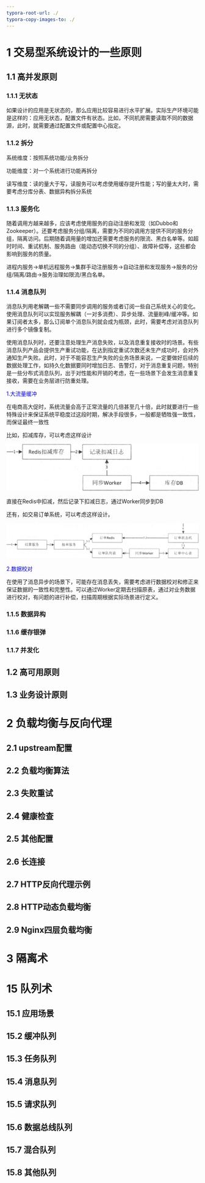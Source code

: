 ```yaml
---
typora-root-url: ./
typora-copy-images-to: ./
---
```


# 1 交易型系统设计的一些原则

## 1.1 高并发原则

### 1.1.1 无状态

如果设计的应用是无状态的，那么应用比较容易进行水平扩展。实际生产环境可能是这样的：应用无状态，配置文件有状态。比如，不同机房需要读取不同的数据源，此时，就需要通过配置文件或配置中心指定。

### 1.1.2 拆分

系统维度：按照系统功能/业务拆分

功能维度：对一个系统进行功能再拆分

读写维度：读的量大于写，读服务可以考虑使用缓存提升性能；写的量太大时，需要考虑分库分表、数据异构拆分系统

### 1.1.3 服务化

随着调用方越来越多，应该考虑使用服务的自动注册和发现（如Dubbo和Zookeeper）。还要考虑服务分组/隔离，需要为不同的调用方提供不同的服务分组，隔离访问。后期随着调用量的增加还需要考虑服务的限流、黑白名单等。如超时时间、重试机制、服务路由（能动态切换不同的分组）、故障补偿等，这些都会影响到服务的质量。

进程内服务->单机远程服务->集群手动注册服务->自动注册和发现服务->服务的分组/隔离/路由->服务治理如限流/黑白名单。

### 1.1.4 消息队列

消息队列用老解耦一些不需要同步调用的服务或者订阅一些自己系统关心的变化。使用消息队列可以实现服务解耦（一对多消费）、异步处理、流量削峰/缓冲等。如果订阅者太多，那么订阅单个消息队列就会成为瓶颈，此时，需要考虑对消息队列进行多个镜像复制。

使用消息队列时，还要注意处理生产消息失败，以及消息重复接收时的场景。有些消息队列产品会提供生产重试功能，在达到指定重试次数还未生产成功时，会对外通知生产失败。此时，对于不能容忍生产失败的业务场景来说，一定要做好后续的数据处理工作，如持久化数据要同时增加日志、告警灯，对于消息重复问题，特别是一些分布式消息队列，出于对性能和开销的考虑，在一些场景下会发生消息重复接收，需要在业务层进行防重处理。

<font color="blue">1.大流量缓冲</font >

在电商高大促时，系统流量会高于正常流量的几倍甚至几十倍，此时就要进行一些特殊设计来保证系统平稳度过这段时期，解决手段很多，一般都是牺牲强一致性，而保证最终一致性

比如，扣减库存，可以考虑这样设计

![1541334523954](/1541334523954.png)

直接在Redis中扣减，然后记录下扣减日志，通过Worker同步到DB

还有，如交易订单系统，可以考虑这样设计。

![1541334634561](/1541334634561.png)

<font color="blue">2.数据校对</font>

在使用了消息异步的场景下，可能存在消息丢失，需要考虑进行数据校对和修正来保证数据的一致性和完整性。可以通过Worker定期去扫描原表，通过对业务数据进行校对，有问题的进行补偿，扫描周期根据实际场景进行定义。

### 1.1.5 数据异构

### 1.1.6 缓存银弹

### 1.1.7 并发化

## 1.2 高可用原则

## 1.3 业务设计原则 



# 2 负载均衡与反向代理

## 2.1 upstream配置

## 2.2 负载均衡算法

## 2.3 失败重试

## 2.4 健康检查

## 2.5 其他配置

## 2.6 长连接

## 2.7 HTTP反向代理示例

## 2.8 HTTP动态负载均衡

## 2.9 Nginx四层负载均衡

# 3 隔离术

# 15 队列术

## 15.1 应用场景

## 15.2 缓冲队列

## 15.3 任务队列

## 15.4 消息队列

## 15.5 请求队列

## 15.6 数据总线队列

## 15.7 混合队列

## 15.8 其他队列

